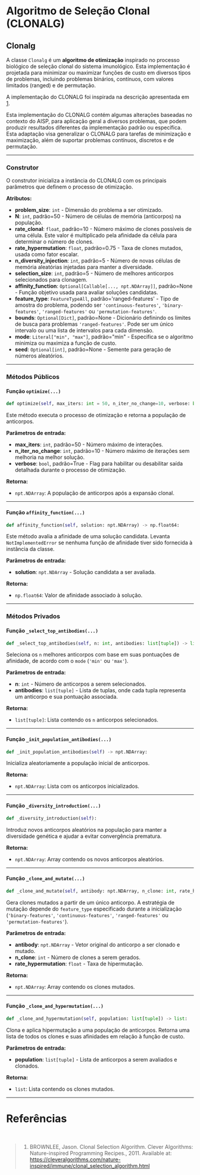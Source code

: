 # Algoritmo de Seleção Clonal (CLONALG)

## Clonalg

A classe `Clonalg` é um **algoritmo de otimização** inspirado no processo biológico de seleção clonal do sistema
imunológico. Esta implementação é projetada para minimizar ou maximizar funções de custo em diversos tipos de
problemas, incluindo problemas binários, contínuos, com valores limitados (ranged) e de permutação.

A implementação do CLONALG foi inspirada na descrição apresentada em [1](#ref1).

Esta implementação do CLONALG contém algumas alterações baseadas no contexto do AISP, para aplicação geral
a diversos problemas, que podem produzir resultados diferentes da implementação padrão ou
específica. Esta adaptação visa generalizar o CLONALG para tarefas de minimização e
maximização, além de suportar problemas contínuos, discretos e de permutação.

---

### Construtor

O construtor inicializa a instância do CLONALG com os principais parâmetros que definem o processo de otimização.

**Atributos:**

* **problem_size**: `int` - Dimensão do problema a ser otimizado.
* **N**: `int`, padrão=50 - Número de células de memória (anticorpos) na população.
* **rate_clonal**: `float`, padrão=10 - Número máximo de clones possíveis de uma célula. Este valor é multiplicado pela afinidade da célula para determinar o número de clones.
* **rate_hypermutation**: `float`, padrão=0.75 - Taxa de clones mutados, usada como fator escalar.
* **n_diversity_injection**: `int`, padrão=5 - Número de novas células de memória aleatórias injetadas para manter a diversidade.
* **selection_size**: `int`, padrão=5 - Número de melhores anticorpos selecionados para clonagem.
* **affinity_function**: `Optional[Callable[..., npt.NDArray]]`, padrão=None - Função objetivo usada para avaliar soluções candidatas.
* **feature_type**: `FeatureTypeAll`, padrão='ranged-features' - Tipo de amostra do problema, podendo ser `'continuous-features'`, `'binary-features'`, `'ranged-features'` ou `'permutation-features'`.
* **bounds**: `Optional[Dict]`, padrão=None - Dicionário definindo os limites de busca para problemas `'ranged-features'`. Pode ser um único intervalo ou uma lista de intervalos para cada dimensão.
* **mode**: `Literal["min", "max"]`, padrão="min" - Especifica se o algoritmo minimiza ou maximiza a função de custo.
* **seed**: `Optional[int]`, padrão=None - Semente para geração de números aleatórios.

---

### Métodos Públicos

#### Função `optimize(...)`

```python
def optimize(self, max_iters: int = 50, n_iter_no_change=10, verbose: bool = True) -> npt.NDArray:
```

Este método executa o processo de otimização e retorna a população de anticorpos.

**Parâmetros de entrada:**

* **max_iters**: `int`, padrão=50 - Número máximo de interações.
* **n_iter_no_change**: `int`, padrão=10 - Número máximo de iterações sem melhoria na melhor solução.
* **verbose**: `bool`, padrão=True - Flag para habilitar ou desabilitar saída detalhada durante o processo de otimização.

**Retorna:**

* `npt.NDArray`: A população de anticorpos após a expansão clonal.

---

#### Função `affinity_function(...)`

```python
def affinity_function(self, solution: npt.NDArray) -> np.float64:
```

Este método avalia a afinidade de uma solução candidata. Levanta `NotImplementedError` se nenhuma função de afinidade tiver sido fornecida à instância da classe.

**Parâmetros de entrada:**

* **solution**: `npt.NDArray` - Solução candidata a ser avaliada.

**Retorna:**

* `np.float64`: Valor de afinidade associado à solução.

---

### Métodos Privados

#### Função `_select_top_antibodies(...)`

```python
def _select_top_antibodies(self, n: int, antibodies: list[tuple]) -> list[tuple]:
```

Seleciona os `n` melhores anticorpos com base em suas pontuações de afinidade, de acordo com o `mode` (`'min'` ou `'max'`).

**Parâmetros de entrada:**

* **n**: `int` - Número de anticorpos a serem selecionados.
* **antibodies**: `list[tuple]` - Lista de tuplas, onde cada tupla representa um anticorpo e sua pontuação associada.

**Retorna:**

* `list[tuple]`: Lista contendo os `n` anticorpos selecionados.

---

#### Função `_init_population_antibodies(...)`

```python
def _init_population_antibodies(self) -> npt.NDArray:
```

Inicializa aleatoriamente a população inicial de anticorpos.

**Retorna:**

* `npt.NDArray`: Lista com os anticorpos inicializados.

---

#### Função `_diversity_introduction(...)`

```python
def _diversity_introduction(self):
```

Introduz novos anticorpos aleatórios na população para manter a diversidade genética e ajudar a evitar convergência prematura.

**Retorna:**

* `npt.NDArray`: Array contendo os novos anticorpos aleatórios.

---

#### Função `_clone_and_mutate(...)`

```python
def _clone_and_mutate(self, antibody: npt.NDArray, n_clone: int, rate_hypermutation: float) -> npt.NDArray:
```

Gera clones mutados a partir de um único anticorpo. A estratégia de mutação depende do `feature_type` especificado durante a inicialização (`'binary-features'`, `'continuous-features'`, `'ranged-features'` ou `'permutation-features'`).

**Parâmetros de entrada:**

* **antibody**: `npt.NDArray` - Vetor original do anticorpo a ser clonado e mutado.
* **n_clone**: `int` - Número de clones a serem gerados.
* **rate_hypermutation**: `float` - Taxa de hipermutação.

**Retorna:**

* `npt.NDArray`: Array contendo os clones mutados.

---

#### Função `_clone_and_hypermutation(...)`

```python
def _clone_and_hypermutation(self, population: list[tuple]) -> list:
```

Clona e aplica hipermutação a uma população de anticorpos. Retorna uma lista de todos os clones e suas afinidades em relação à função de custo.

**Parâmetros de entrada:**

* **population**: `list[tuple]` - Lista de anticorpos a serem avaliados e clonados.

**Retorna:**

* `list`: Lista contendo os clones mutados.

---

# Referências

<br id='ref1'/>

> 1. BROWNLEE, Jason. Clonal Selection Algorithm. Clever Algorithms: Nature-inspired Programming Recipes., 2011.
>   Available at: https://cleveralgorithms.com/nature-inspired/immune/clonal_selection_algorithm.html